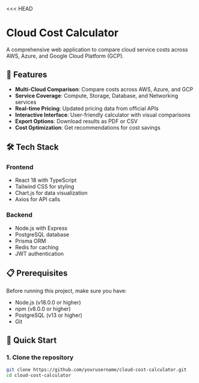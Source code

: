 <<< HEAD
# Cloud Cost Calculator

A comprehensive web application to compare cloud service costs across AWS, Azure, and Google Cloud Platform (GCP). 

## 🚀 Features 

- **Multi-Cloud Comparison**: Compare costs across AWS, Azure, and GCP
- **Service Coverage**: Compute, Storage, Database, and Networking services
- **Real-time Pricing**: Updated pricing data from official APIs
- **Interactive Interface**: User-friendly calculator with visual comparisons
- **Export Options**: Download results as PDF or CSV
- **Cost Optimization**: Get recommendations for cost savings

## 🛠️ Tech Stack

### Frontend
- React 18 with TypeScript
- Tailwind CSS for styling
- Chart.js for data visualization
- Axios for API calls

### Backend
- Node.js with Express
- PostgreSQL database
- Prisma ORM
- Redis for caching
- JWT authentication

## 📋 Prerequisites

Before running this project, make sure you have:

- Node.js (v18.0.0 or higher)
- npm (v8.0.0 or higher)
- PostgreSQL (v13 or higher)
- Git

## 🚀 Quick Start

### 1. Clone the repository
```bash
git clone https://github.com/yourusername/cloud-cost-calculator.git
cd cloud-cost-calculator
 
 

